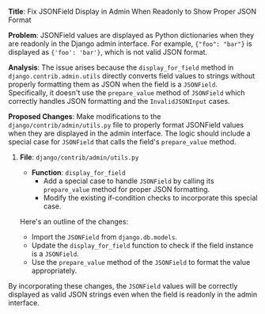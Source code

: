 **Title**: Fix JSONField Display in Admin When Readonly to Show Proper JSON Format

**Problem**: 
JSONField values are displayed as Python dictionaries when they are readonly in the Django admin interface. For example, `{"foo": "bar"}` is displayed as `{'foo': 'bar'}`, which is not valid JSON format.

**Analysis**:
The issue arises because the `display_for_field` method in `django.contrib.admin.utils` directly converts field values to strings without properly formatting them as JSON when the field is a `JSONField`. Specifically, it doesn't use the `prepare_value` method of `JSONField` which correctly handles JSON formatting and the `InvalidJSONInput` cases.

**Proposed Changes**:
Make modifications to the `django/contrib/admin/utils.py` file to properly format JSONField values when they are displayed in the admin interface. The logic should include a special case for `JSONField` that calls the field's `prepare_value` method.

1. **File**: `django/contrib/admin/utils.py`
   - **Function**: `display_for_field`
     - Add a special case to handle `JSONField` by calling its `prepare_value` method for proper JSON formatting.
     - Modify the existing if-condition checks to incorporate this special case.

   Here's an outline of the changes:
   - Import the `JSONField` from `django.db.models`.
   - Update the `display_for_field` function to check if the field instance is a `JSONField`.
   - Use the `prepare_value` method of the `JSONField` to format the value appropriately.

By incorporating these changes, the `JSONField` values will be correctly displayed as valid JSON strings even when the field is readonly in the admin interface.